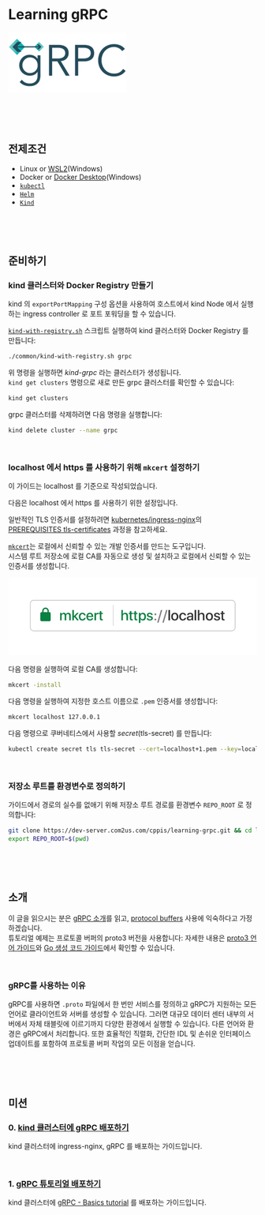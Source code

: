# Learning gRPC  

![](docs/images/grpc-icon-color.small.png)  

<br/><br/><br/>

## 전제조건 

* Linux or [WSL2](https://learn.microsoft.com/en-us/windows/wsl/install)(Windows)  
* Docker or [Docker Desktop](https://www.docker.com/products/docker-desktop/)(Windows)  
* [`kubectl`](https://kubernetes.io/docs/tasks/tools/)  
* [`Helm`](https://helm.sh/)  
* [`Kind`](https://kind.sigs.k8s.io/)  

<br/><br/><br/>

## 준비하기  

### kind 클러스터와 Docker Registry 만들기  

kind 의 `exportPortMapping` 구성 옵션을 사용하여 호스트에서 kind Node 에서 실행하는 ingress controller 로 포트 포워딩을 할 수 있습니다.  

[`kind-with-registry.sh`](./kind-with-registry.sh) 스크립트 실행하여 kind 클러스터와 Docker Registry 를 만듭니다:  

```bash
./common/kind-with-registry.sh grpc
```

위 명령을 실행하면 *kind-grpc* 라는 클러스터가 생성됩니다.  
`kind get clusters` 명령으로 새로 만든 grpc 클러스터를 확인할 수 있습니다:  

```bash
kind get clusters
```

grpc 클러스터를 삭제하려면 다음 명령을 실행합니다:  

```bash
kind delete cluster --name grpc
```

<br/>

### localhost 에서 https 를 사용하기 위해 `mkcert` 설정하기  

이 가이드는 localhost 를 기준으로 작성되었습니다.  

다음은 localhost 에서 https 를 사용하기 위한 설정입니다.  

일반적인 TLS 인증서를 설정하려면 [kubernetes/ingress-nginx](https://github.com/kubernetes/ingress-nginx)의 [PREREQUISITES tls-certificates](https://github.com/kubernetes/ingress-nginx/blob/main/docs/examples/PREREQUISITES.md#tls-certificates) 과정을 참고하세요.  

[`mkcert`](https://github.com/FiloSottile/mkcert)는 로컬에서 신뢰할 수 있는 개발 인증서를 만드는 도구입니다.  
시스템 루트 저장소에 로컬 CA를 자동으로 생성 및 설치하고 로컬에서 신뢰할 수 있는 인증서를 생성합니다.  

![](./docs/images/sticker-transparent.png)

다음 명령을 실행하여 로컬 CA를 생성합니다:  

```bash
mkcert -install
```

다음 명령을 실행하여 지정한 호스트 이름으로 `.pem` 인증서를 생성합니다:  

```bash
mkcert localhost 127.0.0.1
```

다음 명령으로 쿠버네티스에서 사용할 *secret*(tls-secret) 를 만듭니다:  

```bash
kubectl create secret tls tls-secret --cert=localhost+1.pem --key=localhost+1-key.pem
```

<br/>

### 저장소 루트를 환경변수로 정의하기  

가이드에서 경로의 실수를 없애기 위해 저장소 루트 경로를 환경변수 `REPO_ROOT` 로 정의합니다:      

```bash
git clone https://dev-server.com2us.com/cppis/learning-grpc.git && cd learning-grpc
export REPO_ROOT=$(pwd)
```

<br/><br/><br/>

## 소개  

이 글을 읽으시는 분은 [gRPC 소개](https://grpc.io/docs/what-is-grpc/introduction/)를 읽고, [protocol buffers](https://developers.google.com/protocol-buffers/docs/overview) 사용에 익숙하다고 가정하겠습니다.  
튜토리얼 예제는 프로토콜 버퍼의 proto3 버전을 사용합니다: 자세한 내용은 [proto3 언어 가이드](https://developers.google.com/protocol-buffers/docs/proto3)와 [Go 생성 코드 가이드](https://developers.google.com/protocol-buffers/docs/reference/go-generated)에서 확인할 수 있습니다.  

<br/>

### gRPC를 사용하는 이유  

gRPC를 사용하면 `.proto` 파일에서 한 번만 서비스를 정의하고 gRPC가 지원하는 모든 언어로 클라이언트와 서버를 생성할 수 있습니다. 그러면 대규모 데이터 센터 내부의 서버에서 자체 태블릿에 이르기까지 다양한 환경에서 실행할 수 있습니다. 다른 언어와 환경은 gRPC에서 처리합니다. 또한 효율적인 직렬화, 간단한 IDL 및 손쉬운 인터페이스 업데이트를 포함하여 프로토콜 버퍼 작업의 모든 이점을 얻습니다.  

<br/><br/><br/>

## 미션  

### 0. [kind 클러스터에 gRPC 배포하기](mission.0/README.md)  

kind 클러스터에 ingress-nginx, gRPC 를 배포하는 가이드입니다.  

<br/>

### 1. [gRPC 튜토리얼 배포하기](mission.1/README.md)  

kind 클러스터에 [gRPC - Basics tutorial](https://grpc.io/docs/languages/go/basics/) 를 배포하는 가이드입니다.  
